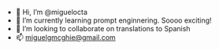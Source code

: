 - 👋 Hi, I’m @miguelocta
- 🌱 I’m currently learning prompt enginnering. Soooo exciting!
- 💞️ I’m looking to collaborate on translations to Spanish
- 📫 miguelgmcghie@gmail.com

<!---
miguelocta/miguelocta is a ✨ special ✨ repository because its `README.md` (this file) appears on your GitHub profile.
You can click the Preview link to take a look at your changes.
--->
